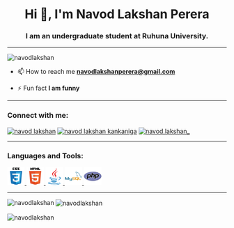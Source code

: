 <h1 align="center">Hi 👋, I'm Navod Lakshan Perera</h1>
<h3 align="center">I am an undergraduate student at Ruhuna University.</h3>
<hr>
<p align="left"> <img src="https://komarev.com/ghpvc/?username=navodlakshan&label=Profile%20views&color=0e75b6&style=flat" alt="navodlakshan" /> </p>

- 📫 How to reach me **navodlakshanperera@gmail.com**

- ⚡ Fun fact **I am funny**
<hr>
<h3 align="left">Connect with me:</h3>
<p align="left">
<a href="https://linkedin.com/in/navod lakshan" target="blank"><img align="center" src="https://raw.githubusercontent.com/rahuldkjain/github-profile-readme-generator/master/src/images/icons/Social/linked-in-alt.svg" alt="navod lakshan" height="30" width="40" /></a>
<a href="https://fb.com/navod lakshan kankaniga" target="blank"><img align="center" src="https://raw.githubusercontent.com/rahuldkjain/github-profile-readme-generator/master/src/images/icons/Social/facebook.svg" alt="navod lakshan kankaniga" height="30" width="40" /></a>
<a href="https://instagram.com/navod.lakshan_" target="blank"><img align="center" src="https://raw.githubusercontent.com/rahuldkjain/github-profile-readme-generator/master/src/images/icons/Social/instagram.svg" alt="navod.lakshan_" height="30" width="40" /></a>
</p>
<hr>
<h3 align="left">Languages and Tools:</h3>
<p align="left"> <a href="https://www.w3schools.com/css/" target="_blank" rel="noreferrer"> <img src="https://raw.githubusercontent.com/devicons/devicon/master/icons/css3/css3-original-wordmark.svg" alt="css3" width="40" height="40"/> </a> <a href="https://www.w3.org/html/" target="_blank" rel="noreferrer"> <img src="https://raw.githubusercontent.com/devicons/devicon/master/icons/html5/html5-original-wordmark.svg" alt="html5" width="40" height="40"/> </a> <a href="https://www.java.com" target="_blank" rel="noreferrer"> <img src="https://raw.githubusercontent.com/devicons/devicon/master/icons/java/java-original.svg" alt="java" width="40" height="40"/> </a> <a href="https://www.mysql.com/" target="_blank" rel="noreferrer"> <img src="https://raw.githubusercontent.com/devicons/devicon/master/icons/mysql/mysql-original-wordmark.svg" alt="mysql" width="40" height="40"/> </a> <a href="https://www.php.net" target="_blank" rel="noreferrer"> <img src="https://raw.githubusercontent.com/devicons/devicon/master/icons/php/php-original.svg" alt="php" width="40" height="40"/> </a> </p>
<hr>
<p><background color=black> <img align="left" src="https://github-readme-stats.vercel.app/api/top-langs?username=navodlakshan&show_icons=true&locale=en&layout=compact" alt="navodlakshan" /></p>

<p>&nbsp;<img align="center" src="https://github-readme-stats.vercel.app/api?username=navodlakshan&show_icons=true&locale=en" alt="navodlakshan" /></p>

<p><img align="center" src="https://github-readme-streak-stats.herokuapp.com/?user=navodlakshan&" alt="navodlakshan" /></p>
